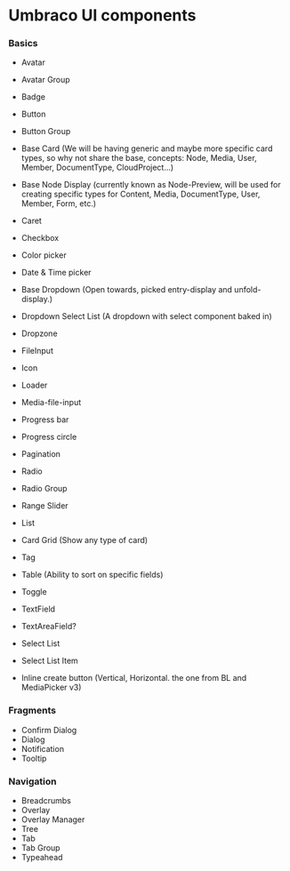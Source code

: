 # Umbraco UI components

### Basics

- Avatar
- Avatar Group
- Badge
- Button
- Button Group
- Base Card (We will be having generic and maybe more specific card types, so why not share the base, concepts: Node, Media, User, Member, DocumentType, CloudProject...)
- Base Node Display (currently known as Node-Preview, will be used for creating specific types for Content, Media, DocumentType, User, Member, Form, etc.)
- Caret
- Checkbox
- Color picker
- Date & Time picker
- Base Dropdown (Open towards, picked entry-display and unfold-display.)
- Dropdown Select List (A dropdown with select component baked in)
- Dropzone
- FileInput
- Icon
- Loader
- Media-file-input
- Progress bar
- Progress circle
- Pagination
- Radio
- Radio Group
- Range Slider
- List
- Card Grid (Show any type of card)
- Tag
- Table (Ability to sort on specific fields)
- Toggle
- TextField
- TextAreaField?
- Select List
- Select List Item

- Inline create button (Vertical, Horizontal. the one from BL and MediaPicker v3)

### Fragments

- Confirm Dialog
- Dialog
- Notification
- Tooltip

### Navigation

- Breadcrumbs
- Overlay
- Overlay Manager
- Tree
- Tab
- Tab Group
- Typeahead
